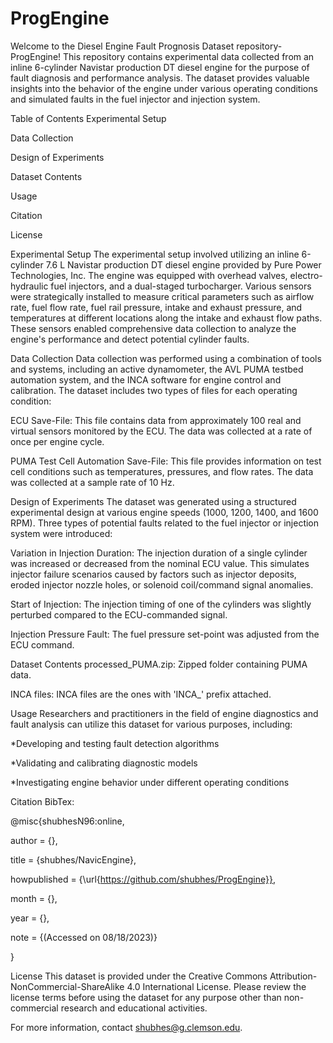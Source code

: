 # ProgEngine

Welcome to the Diesel Engine Fault Prognosis Dataset repository- ProgEngine! This repository contains experimental data collected from an inline 6-cylinder Navistar production DT diesel engine for the purpose of fault diagnosis and performance analysis. The dataset provides valuable insights into the behavior of the engine under various operating conditions and simulated faults in the fuel injector and injection system.

Table of Contents
Experimental Setup

Data Collection

Design of Experiments

Dataset Contents

Usage

Citation

License

Experimental Setup
The experimental setup involved utilizing an inline 6-cylinder 7.6 L Navistar production DT diesel engine provided by Pure Power Technologies, Inc. The engine was equipped with overhead valves, electro-hydraulic fuel injectors, and a dual-staged turbocharger. Various sensors were strategically installed to measure critical parameters such as airflow rate, fuel flow rate, fuel rail pressure, intake and exhaust pressure, and temperatures at different locations along the intake and exhaust flow paths. These sensors enabled comprehensive data collection to analyze the engine's performance and detect potential cylinder faults.

Data Collection
Data collection was performed using a combination of tools and systems, including an active dynamometer, the AVL PUMA testbed automation system, and the INCA software for engine control and calibration. The dataset includes two types of files for each operating condition:

ECU Save-File: This file contains data from approximately 100 real and virtual sensors monitored by the ECU. The data was collected at a rate of once per engine cycle.

PUMA Test Cell Automation Save-File: This file provides information on test cell conditions such as temperatures, pressures, and flow rates. The data was collected at a sample rate of 10 Hz.

Design of Experiments
The dataset was generated using a structured experimental design at various engine speeds (1000, 1200, 1400, and 1600 RPM). Three types of potential faults related to the fuel injector or injection system were introduced:

Variation in Injection Duration: The injection duration of a single cylinder was increased or decreased from the nominal ECU value. This simulates injector failure scenarios caused by factors such as injector deposits, eroded injector nozzle holes, or solenoid coil/command signal anomalies.

Start of Injection: The injection timing of one of the cylinders was slightly perturbed compared to the ECU-commanded signal.

Injection Pressure Fault: The fuel pressure set-point was adjusted from the ECU command.

Dataset Contents
processed_PUMA.zip: Zipped folder containing PUMA data.

INCA files: INCA files are the ones with 'INCA_' prefix attached.

Usage
Researchers and practitioners in the field of engine diagnostics and fault analysis can utilize this dataset for various purposes, including:

*Developing and testing fault detection algorithms

*Validating and calibrating diagnostic models

*Investigating engine behavior under different operating conditions

Citation
BibTex:

@misc{shubhesN96:online,

author = {},

title = {shubhes/NavicEngine},

howpublished = {\url{https://github.com/shubhes/ProgEngine}},

month = {},

year = {},

note = {(Accessed on 08/18/2023)}

}

License
This dataset is provided under the Creative Commons Attribution-NonCommercial-ShareAlike 4.0 International License. Please review the license terms before using the dataset for any purpose other than non-commercial research and educational activities.

For more information, contact shubhes@g.clemson.edu.
